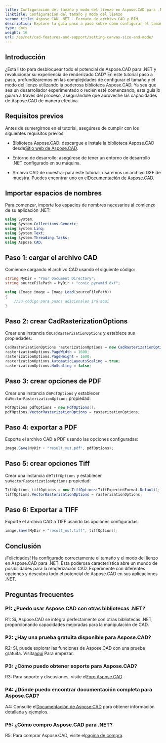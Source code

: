 ```yaml
---
title: Configuración del tamaño y modo del lienzo en Aspose.CAD para .NET
linktitle: Configuración del tamaño y modo del lienzo
second_title: Aspose.CAD .NET - Formato de archivo CAD y BIM
description: Explore la guía paso a paso sobre cómo configurar el tamaño y el modo del lienzo en Aspose.CAD para .NET. Optimice su renderizado CAD con facilidad utilizando este completo tutorial.
type: docs
weight: 16
url: /es/net/cad-features-and-support/setting-canvas-size-and-mode/
---
```

## Introducción

¿Está listo para desbloquear todo el potencial de Aspose.CAD para .NET y revolucionar su experiencia de renderizado CAD? En este tutorial paso a paso, profundizaremos en las complejidades de configurar el tamaño y el modo del lienzo utilizando la poderosa biblioteca Aspose.CAD. Ya sea que sea un desarrollador experimentado o recién esté comenzando, esta guía lo guiará a través del proceso, asegurándole que aproveche las capacidades de Aspose.CAD de manera efectiva.

## Requisitos previos

Antes de sumergirnos en el tutorial, asegúrese de cumplir con los siguientes requisitos previos:

-  Biblioteca Aspose.CAD: descargue e instale la biblioteca Aspose.CAD desde[Sitio web de Aspose.CAD](https://releases.aspose.com/cad/net/).

- Entorno de desarrollo: asegúrese de tener un entorno de desarrollo .NET configurado en su máquina.

-  Archivo CAD de muestra: para este tutorial, usaremos un archivo DXF de muestra. Puedes encontrar uno en el[Documentación de Aspose.CAD](https://reference.aspose.com/cad/net/).

## Importar espacios de nombres

Para comenzar, importe los espacios de nombres necesarios al comienzo de su aplicación .NET:

```csharp
using System;
using System.Collections.Generic;
using System.Linq;
using System.Text;
using System.Threading.Tasks;
using Aspose.CAD;
```

## Paso 1: cargar el archivo CAD

Comience cargando el archivo CAD usando el siguiente código:

```csharp
string MyDir = "Your Document Directory";
string sourceFilePath = MyDir + "conic_pyramid.dxf";

using (Image image = Image.Load(sourceFilePath))
{
    //Su código para pasos adicionales irá aquí
}
```

## Paso 2: crear CadRasterizationOptions

 Crear una instancia de`CadRasterizationOptions` y establece sus propiedades:

```csharp
CadRasterizationOptions rasterizationOptions = new CadRasterizationOptions();
rasterizationOptions.PageWidth = 1600;
rasterizationOptions.PageHeight = 1600;
rasterizationOptions.AutomaticLayoutsScaling = true;
rasterizationOptions.NoScaling = false;
```

## Paso 3: crear opciones de PDF

 Crear una instancia de`PdfOptions` y establecer su`VectorRasterizationOptions` propiedad:

```csharp
PdfOptions pdfOptions = new PdfOptions();
pdfOptions.VectorRasterizationOptions = rasterizationOptions;
```

## Paso 4: exportar a PDF

Exporte el archivo CAD a PDF usando las opciones configuradas:

```csharp
image.Save(MyDir + "result_out.pdf", pdfOptions);
```

## Paso 5: crear opciones Tiff

 Crear una instancia de`TiffOptions` y establecer su`VectorRasterizationOptions` propiedad:

```csharp
TiffOptions tiffOptions = new TiffOptions(TiffExpectedFormat.Default);
tiffOptions.VectorRasterizationOptions = rasterizationOptions;
```

## Paso 6: Exportar a TIFF

Exporte el archivo CAD a TIFF usando las opciones configuradas:

```csharp
image.Save(MyDir + "result_out.tiff", tiffOptions);
```

## Conclusión

¡Felicidades! Ha configurado correctamente el tamaño y el modo del lienzo en Aspose.CAD para .NET. Esta poderosa característica abre un mundo de posibilidades para la renderización CAD. Experimente con diferentes opciones y descubra todo el potencial de Aspose.CAD en sus aplicaciones .NET.

## Preguntas frecuentes

### P1: ¿Puedo usar Aspose.CAD con otras bibliotecas .NET?

R1: Sí, Aspose.CAD se integra perfectamente con otras bibliotecas .NET, proporcionando capacidades mejoradas para la manipulación de CAD.

### P2: ¿Hay una prueba gratuita disponible para Aspose.CAD?

 R2: Sí, puede explorar las funciones de Aspose.CAD con una prueba gratuita. Visita[aquí](https://releases.aspose.com/) Para empezar.

### P3: ¿Cómo puedo obtener soporte para Aspose.CAD?

 R3: Para soporte y discusiones, visite el[Foro Aspose.CAD](https://forum.aspose.com/c/cad/19).

### P4: ¿Dónde puedo encontrar documentación completa para Aspose.CAD?

 A4: Consulte el[Documentación de Aspose.CAD](https://reference.aspose.com/cad/net/) para obtener información detallada y ejemplos.

### P5: ¿Cómo compro Aspose.CAD para .NET?

 R5: Para comprar Aspose.CAD, visite el[pagina de compra](https://purchase.aspose.com/buy).